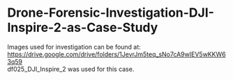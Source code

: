 # Drone-Forensic-Investigation-DJI-Inspire-2-as-Case-Study
Images used for investigation can be found at: </br>
https://drive.google.com/drive/folders/1JevrJm5teq_sNo7cA9wIEV5wKKW63q59 </br>
df025_DJI_Inspire_2 was used for this case.
